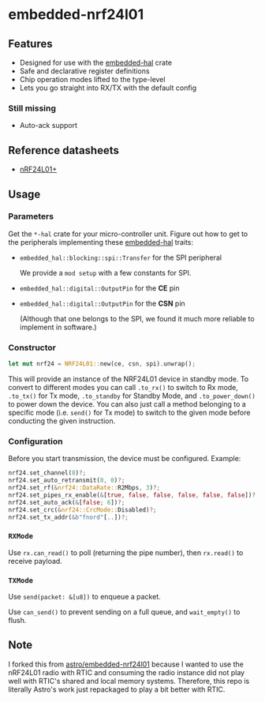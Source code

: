 # embedded-nrf24l01

## Features

* Designed for use with the [embedded-hal] crate
* Safe and declarative register definitions
* Chip operation modes lifted to the type-level
* Lets you go straight into RX/TX with the default config

### Still missing

* Auto-ack support

## Reference datasheets

* [nRF24L01+](https://www.sparkfun.com/datasheets/Components/SMD/nRF24L01Pluss_Preliminary_Product_Specification_v1_0.pdf)

## Usage

### Parameters

Get the `*-hal` crate for your micro-controller unit. Figure out how
to get to the peripherals implementing these [embedded-hal] traits:

* `embedded_hal::blocking::spi::Transfer` for the SPI peripheral

  We provide a `mod setup` with a few constants for SPI.
 
* `embedded_hal::digital::OutputPin` for the **CE** pin

* `embedded_hal::digital::OutputPin` for the **CSN** pin

  (Although that one belongs to the SPI, we found it much more
  reliable to implement in software.)

### Constructor

```rust
let mut nrf24 = NRF24L01::new(ce, csn, spi).unwrap();
```

This will provide an instance of the NRF24L01 device in standby mode. To convert to different modes you can call `.to_rx()` to switch to Rx mode, `.to_tx()` for Tx mode, `.to_standby` for Standby Mode, and `.to_power_down()` to power down the device.  You can also just call a method belonging to a specific mode (i.e. `send()` for Tx mode) to switch to the given mode before conducting the given instruction.


### Configuration

Before you start transmission, the device must be configured. Example:

```rust
nrf24.set_channel(8)?;
nrf24.set_auto_retransmit(0, 0)?;
nrf24.set_rf(&nrf24::DataRate::R2Mbps, 3)?;
nrf24.set_pipes_rx_enable(&[true, false, false, false, false, false])?;
nrf24.set_auto_ack(&[false; 6])?;
nrf24.set_crc(&nrf24::CrcMode::Disabled)?;
nrf24.set_tx_addr(&b"fnord"[..])?;
```

### `RXMode`

Use `rx.can_read()` to poll (returning the pipe number), then
`rx.read()` to receive payload.

### `TXMode`

Use `send(packet: &[u8])` to enqueue a packet.

Use `can_send()` to prevent sending on a full queue, and
`wait_empty()` to flush.


[embedded-hal]: https://crates.io/crates/embedded-hal

## Note

I forked this from [astro/embedded-nrf24l01](https://github.com/astro/embedded-nrf24l01/tree/master) because I wanted to use the nRF24L01 radio with RTIC and consuming the radio instance did not play well with RTIC's shared and local memory systems.  Therefore, this repo is literally Astro's work just repackaged to play a bit better with RTIC.
